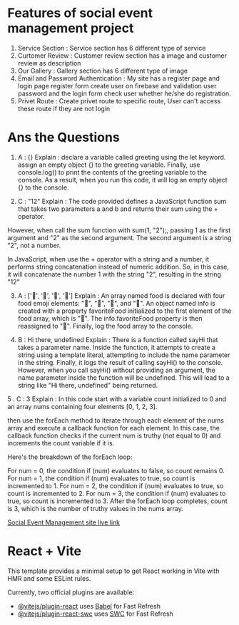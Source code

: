 # Features of social event management project
1. Service Section : Service section has 6 different type of service
2. Curtomer Review : Customer review section has a image and customer review as description
3. Our Gallery : Gallery section has 6 different type of image 
4. Email and Password Authentication : My site has a register page and login page register form create user on firebase and validation user password and the login form check user whether he/she do registration.
5. Privet Route : Create privet route to specific route, User can't access these route if they are not login


# Ans the Questions
1. A : {}
Explain : declare a variable called greeting using the let keyword.
assign an empty object {} to the greeting variable.
Finally, use console.log() to print the contents of the greeting variable to the console.
As a result, when you run this code, it will log an empty object {} to the console.

2. C : "12"
Explain : The code provided defines a JavaScript function sum that takes two parameters a and b and returns their sum using the + operator.

However, when call the sum function with sum(1, "2");, passing 1 as the first argument and "2" as the second argument. The second argument is a string "2", not a number.

In JavaScript, when use the + operator with a string and a number, it performs string concatenation instead of numeric addition. So, in this case, it will concatenate the number 1 with the string "2", resulting in the string "12"

3. A : ['🍕', '🍫', '🥑', '🍔']
Explain : An array named food is declared with four food emoji elements: "🍕", "🍫", "🥑", and "🍔".
An object named info is created with a property favoriteFood initialized to the first element of the food array, which is "🍕".
The info.favoriteFood property is then reassigned to "🍝".
Finally,  log the food array to the console.

4. B : Hi there, undefined
Explain : There is a function called sayHi that takes a parameter name.
Inside the function, it attempts to create a string using a template literal, attempting to include the name parameter in the string.
Finally, it logs the result of calling sayHi() to the console.
However, when you call sayHi() without providing an argument, the name parameter inside the function will be undefined. This will lead to a string like "Hi there, undefined" being returned.

5 . C : 3
Explain : In this code start with a variable count initialized to 0 and an array nums containing four elements [0, 1, 2, 3].

then use the forEach method to iterate through each element of the nums array and execute a callback function for each element. In this case, the callback function checks if the current num is truthy (not equal to 0) and increments the count variable if it is.

Here's the breakdown of the forEach loop:

For num = 0, the condition if (num) evaluates to false, so count remains 0.
For num = 1, the condition if (num) evaluates to true, so count is incremented to 1.
For num = 2, the condition if (num) evaluates to true, so count is incremented to 2.
For num = 3, the condition if (num) evaluates to true, so count is incremented to 3.
After the forEach loop completes, count is 3, which is the number of truthy values in the nums array.

[Social Event Management site live link](social-event-management-a24af.web.app)



# React + Vite

This template provides a minimal setup to get React working in Vite with HMR and some ESLint rules.

Currently, two official plugins are available:

- [@vitejs/plugin-react](https://github.com/vitejs/vite-plugin-react/blob/main/packages/plugin-react/README.md) uses [Babel](https://babeljs.io/) for Fast Refresh
- [@vitejs/plugin-react-swc](https://github.com/vitejs/vite-plugin-react-swc) uses [SWC](https://swc.rs/) for Fast Refresh
